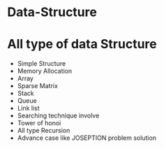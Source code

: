 # Data-Structure
<h1>All type of data Structure</h1>
<ul>
	<li>Simple Structure</li>
	<li>Memory Allocation </li>
	<li>Array</li>
	<li>Sparse Matrix</li>
	<li>Stack</li>
	<li>Queue </li>
	<li>Link list</li>
	<li>Searching technique involve</li>
	<li>Tower of honoi</li>
	<li>All type Recursion </li>
	<li>Advance case like JOSEPTION problem solution</li>
</ul> 
